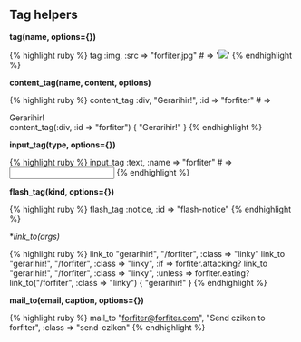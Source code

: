 ## Tag helpers

**tag(name, options={})**

{% highlight ruby %}
tag :img, :src => "forfiter.jpg" # => '<img src="forfiter.jpg" />'
{% endhighlight %}
    
**content_tag(name, content, options)**

{% highlight ruby %}
content_tag :div, "Gerarihir!", :id => "forfiter" # => <div id="forfiter">Gerarihir!</div>
content_tag(:div, :id => "forfiter") { "Gerarihir!" }
{% endhighlight %}
    
**input_tag(type, options={})**

{% highlight ruby %}
input_tag :text, :name => "forfiter" # => <input type="text" name="forfiter" />
{% endhighlight %}
 
**flash_tag(kind, options={})**

{% highlight ruby %}
flash_tag :notice, :id => "flash-notice"
{% endhighlight %}
 
**link_to(*args)**

{% highlight ruby %}
link_to "gerarihir!", "/forfiter", :class => "linky"
link_to "gerarihir!", "/forfiter", :class => "linky", :if => forfiter.attacking?
link_to "gerarihir!", "/forfiter", :class => "linky", :unless => forfiter.eating?
link_to("/forfiter", :class => "linky") { "gerarihir!" }
{% endhighlight %}
    
**mail_to(email, caption, options={})**

{% highlight ruby %}
mail_to "forfiter@forfiter.com", "Send cziken to forfiter", :class => "send-cziken"
{% endhighlight %}
